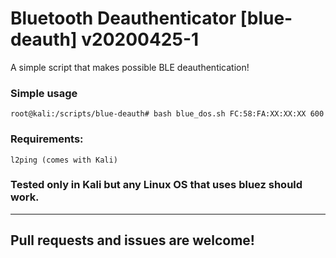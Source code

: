 # Bluetooth Deauthenticator [blue-deauth] v20200425-1
A simple script that makes possible BLE deauthentication!

### Simple usage

`root@kali:/scripts/blue-deauth# bash blue_dos.sh FC:58:FA:XX:XX:XX 600`

### Requirements:
```
l2ping (comes with Kali)
```

### Tested only in Kali but any Linux OS that uses bluez should work.
---
## Pull requests and issues are welcome!
